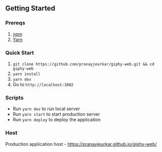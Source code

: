 ## Getting Started

### Prereqs
1. [npm](https://nodejs.org/en/download/)
2. [Yarn](https://classic.yarnpkg.com/en/docs/install#mac-stable)


### Quick Start

1. `git clone https://github.com/pranayjeurkar/giphy-web.git && cd giphy-web`
2. `yarn install`
3. `yarn dev`
4. Go to `http://localhost:3002`


### Scripts

- Run `yarn dev` to run local server
- Run `yarn start` to start production server
- Run `yarn deploy` to deploy the application

### Host 
Production application host - https://pranayjeurkar.github.io/giphy-web/ 
